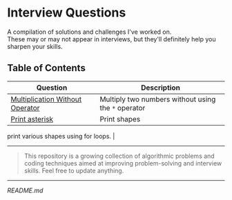 # Interview Questions

A compilation of solutions and challenges I've worked on.  
These may or may not appear in interviews, but they'll definitely help you sharpen your skills.

## Table of Contents

| Question | Description |
|----------|-------------|
| [Multiplication Without Operator](./multiplication_without_operator/README.md) | Multiply two numbers without using the `*` operator |
|[Print asterisk](./print_shape/README.md)| Print shapes
print various shapes using for loops.
|

---

> This repository is a growing collection of algorithmic problems and coding techniques aimed at improving problem-solving and interview skills.
> Feel free to update anything.

---

*README.md*
